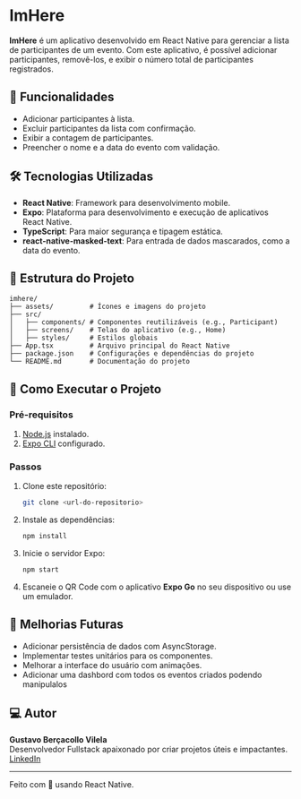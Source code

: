 
# ImHere

**ImHere** é um aplicativo desenvolvido em React Native para gerenciar a lista de participantes de um evento. 
Com este aplicativo, é possível adicionar participantes, removê-los, e exibir o número total de participantes registrados.

## 📱 Funcionalidades

- Adicionar participantes à lista.
- Excluir participantes da lista com confirmação.
- Exibir a contagem de participantes.
- Preencher o nome e a data do evento com validação.

## 🛠️ Tecnologias Utilizadas

- **React Native**: Framework para desenvolvimento mobile.
- **Expo**: Plataforma para desenvolvimento e execução de aplicativos React Native.
- **TypeScript**: Para maior segurança e tipagem estática.
- **react-native-masked-text**: Para entrada de dados mascarados, como a data do evento.

## 📂 Estrutura do Projeto

```
imhere/
├── assets/         # Ícones e imagens do projeto
├── src/
│   ├── components/ # Componentes reutilizáveis (e.g., Participant)
│   ├── screens/    # Telas do aplicativo (e.g., Home)
│   ├── styles/     # Estilos globais
├── App.tsx         # Arquivo principal do React Native
├── package.json    # Configurações e dependências do projeto
└── README.md       # Documentação do projeto
```

## 🚀 Como Executar o Projeto

### Pré-requisitos
1. [Node.js](https://nodejs.org/) instalado.
2. [Expo CLI](https://expo.dev/) configurado.

### Passos
1. Clone este repositório:
   ```bash
   git clone <url-do-repositorio>
   ```
2. Instale as dependências:
   ```bash
   npm install
   ```
3. Inicie o servidor Expo:
   ```bash
   npm start
   ```
4. Escaneie o QR Code com o aplicativo **Expo Go** no seu dispositivo ou use um emulador.

## 📝 Melhorias Futuras

- Adicionar persistência de dados com AsyncStorage.
- Implementar testes unitários para os componentes.
- Melhorar a interface do usuário com animações.
- Adicionar uma dashbord com todos os eventos criados podendo    manipulalos

## 💻 Autor

**Gustavo Berçacollo Vilela**  
Desenvolvedor Fullstack apaixonado por criar projetos úteis e impactantes.  
[LinkedIn](https://www.linkedin.com/in/gustavo-ber%C3%A7acollo-vilela-1b899125b/) 

---

Feito com 💚 usando React Native.
